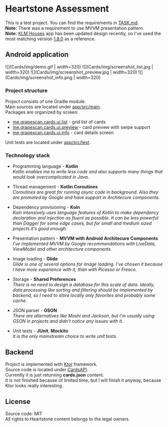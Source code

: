 # Heartstone Assessment

This is a test project. You can find the requirements in [TASK.md](TASK.md).  
**Note:** There was a requirement to use MVVM presentation pattern.  
**Note:** [KLM Houses](https://play.google.com/store/apps/details?id=com.klm.mobile.houses) app has been updated design recently, so I've used the most matching version [1.8.0](https://www.apkmonk.com/download-app/com.klm.mobile.houses/2_com.klm.mobile.houses_2016-10-07.apk/) as a reference.

## Android application

![](Cards/img/demo.gif | width=320)
![](Cards/img/screenshot_list.jpg | width=320)
![](Cards/img/screenshot_preview.jpg | width=320)
![](Cards/img/screenshot_info.png | width=320)

### Project structure
Project consists of one Gradle module.  
Main sources are located under [app/src/main](Cards/app/src/main).  
Packages are organized by screen:
* [me.grapescan.cards.ui.list](Cards/app/src/main/java/me/grapescan/cards/ui/list) - grid list of cards
* [me.grapescan.cards.ui.preview](Cards/app/src/main/java/me/grapescan/cards/ui/preview) - card preview with swipe support
* [me.grapescan.cards.ui.info](Cards/app/src/main/java/me/grapescan/cards/ui/info) - card details screen
  
Unit tests are located under [app/src/test](Cards/app/src/test/java/me/grapescan/cards).

### Technology stack
* Programming language - **Kotlin**  
*Kotlin enables me to write less code and also supports many things that would look overcomplicated in Java.*

* Thread management - **Kotlin Coroutines**  
*Coroutines are great for running async code in background. Also they are promoted by Google and have support in Architecure components.*

* Dependency provisioning - **Koin**  
*Koin intensively uses language features of Kotlin to make dependency declaration and injection as fluent as possible. It can be less powerful than Dagger for some edge cases, but for small and medium sized projects it's good enough.*

* Presentation pattern - **MVVM with Android Architecure Components**  
*I've implemented MVVM by Google recommendations with LiveData, ViewModel and other architecture components.*

* Image loading - **Glide**  
*Glide is one of several options for image loading. I've chosen it because I have more experience with it, than with Picasso or Fresco.*

* Storage - **Shared Preferences**  
*There is no need to design a database for this scale of data. Ideally, data processing like sorting and filtering should be implemented by backend, so I need to store locally only favorites and probably some cache.*

* JSON parser - **GSON**  
*There are alternatives like Moshi and Jackson, but I'm usually using GSON in projects and didn't notice any issues with it.*

* Unit tests - **JUnit**, **Mockito**  
*It is the only mainstream choice to write unit tests.*


## Backend
Project is implemented with [Ktor](https://ktor.io/) framework.  
Source code is located under [CardsAPI](CardsApi).  
Currently it is just returning **cards.json** content.  
It is not finished because of limited time, but I will finish it anyway, because Ktor looks really interesting.

License
----

Source code: MIT  
All rights to Heartstone content belongs to the legal owners.
